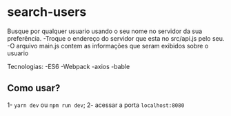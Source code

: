 # search-users
Busque por qualquer usuario usando o seu nome no servidor da sua preferência.
-Troque o endereço do servidor que esta no src/api.js pelo seu.
-O arquivo main.js contem as informações que seram exibidos sobre o usuario

Tecnologias:
-ES6
-Webpack
-axios
-bable


## Como usar?
1- `yarn dev` ou `npm run dev`;
2- acessar a porta  `localhost:8080`
